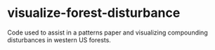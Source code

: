 # visualize-forest-disturbance
Code used to assist in a patterns paper and visualizing compounding disturbances in western US forests.
